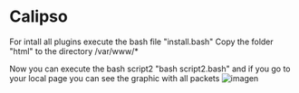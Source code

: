 # Calipso
For intall all plugins execute the bash file "install.bash"
 Copy the folder "html" to the directory /var/www/*
 
 Now you can execute the bash script2 "bash script2.bash" and if you go to your local page you can see the graphic with all packets
![imagen](https://user-images.githubusercontent.com/91370388/134888833-6157d447-d37c-4984-9107-8d45c2b3548b.png)
